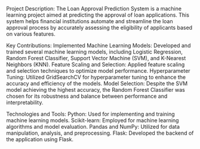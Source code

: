 Project Description:
The Loan Approval Prediction System is a machine learning project aimed at predicting the approval of loan applications. This system helps financial institutions automate and streamline the loan approval process by accurately assessing the eligibility of applicants based on various features.

Key Contributions:
Implemented Machine Learning Models: Developed and trained several machine learning models, including Logistic Regression, Random Forest Classifier, Support Vector Machine (SVM), and K-Nearest Neighbors (KNN).
Feature Scaling and Selection: Applied feature scaling and selection techniques to optimize model performance.
Hyperparameter Tuning: Utilized GridSearchCV for hyperparameter tuning to enhance the accuracy and efficiency of the models.
Model Selection: Despite the SVM model achieving the highest accuracy, the Random Forest Classifier was chosen for its robustness and balance between performance and interpretability.

Technologies and Tools:
Python: Used for implementing and training machine learning models.
Scikit-learn: Employed for machine learning algorithms and model evaluation.
Pandas and NumPy: Utilized for data manipulation, analysis, and preprocessing.
Flask: Developed the backend of the application using Flask.
